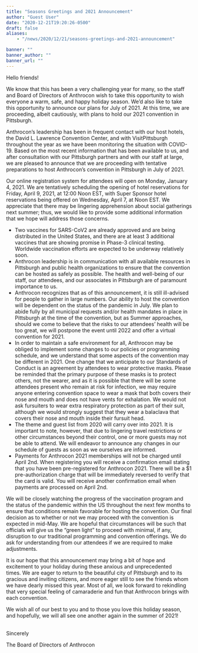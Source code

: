 ```yaml
---
title: "Seasons Greetings and 2021 Announcement"
author: "Guest User"
date: "2020-12-21T19:20:26-0500"
draft: false
aliases:
    - "/news/2020/12/21/seasons-greetings-and-2021-announcement"

banner: ""
banner_author: ""
banner_url: ""
---
```


Hello friends!

We know that this has been a very challenging year for many, so the staff and Board of Directors of Anthrocon wish to take this opportunity to wish everyone a warm, safe, and happy holiday season.&nbsp;We’d also like to take this opportunity to announce our plans for July of 2021.&nbsp;At this time, we are proceeding, albeit cautiously, with plans to hold our 2021 convention in Pittsburgh.

Anthrocon’s leadership has been in frequent contact with our host hotels, the David L. Lawrence Convention Center, and with VisitPittsburgh throughout the year as we have been monitoring the situation with COVID-19.&nbsp;Based on the most recent information that has been available to us, and after consultation with our Pittsburgh partners and with our staff at large, we are pleased to announce that we are proceeding with tentative preparations to host Anthrocon’s convention in Pittsburgh in July of 2021.

Our online registration system for attendees will open on Monday, January 4, 2021.&nbsp;We are tentatively scheduling the opening of hotel reservations for Friday, April 9, 2021, at 12:00 Noon EST, with Super Sponsor hotel reservations being offered on Wednesday, April 7, at Noon EST.&nbsp;We appreciate that there may be lingering apprehension about social gatherings next summer; thus, we would like to provide some additional information that we hope will address those concerns.

- Two vaccines for SARS-CoV2 are already approved and are being distributed in the United States, and there are at least 3 additional vaccines that are showing promise in Phase-3 clinical testing. Worldwide vaccination efforts are expected to be underway relatively soon.
- Anthrocon leadership is in communication with all available resources in Pittsburgh and public health organizations to ensure that the convention can be hosted as safely as possible. The health and well-being of our staff, our attendees, and our associates in Pittsburgh are of paramount importance to us.
- Anthrocon recognizes that as of this announcement, it is still ill-advised for people to gather in large numbers. Our ability to host the convention will be dependent on the status of the pandemic in July. We plan to abide fully by all municipal requests and/or health mandates in place in Pittsburgh at the time of the convention, but as Summer approaches, should we come to believe that the risks to our attendees’ health will be too great, we will postpone the event until 2022 and offer a virtual convention for 2021.
- In order to maintain a safe environment for all, Anthrocon may be obliged to implement some changes to our policies or programming schedule, and we understand that some aspects of the convention may be different in 2021. One change that we anticipate to our Standards of Conduct is an agreement by attendees to wear protective masks. Please be reminded that the primary purpose of these masks is to protect others, not the wearer, and as it is possible that there will be some attendees present who remain at risk for infection, we may require anyone entering convention space to wear a mask that both covers their nose and mouth and does not have vents for exhalation. We would not ask fursuiters to wear extra respiratory protection as part of their suit, although we would strongly suggest that they wear a balaclava that covers their nose and mouth inside their fursuit head.
- The theme and guest list from 2020 will carry over into 2021. It is important to note, however, that due to lingering travel restrictions or other circumstances beyond their control, one or more guests may not be able to attend. We will endeavor to announce any changes in our schedule of guests as soon as we ourselves are informed.
- Payments for Anthrocon 2021 memberships will not be charged until April 2nd. When registering you will receive a confirmation email stating that you have been pre-registered for Anthrocon 2021. There will be a $1 pre-authorization charge that will be immediately reversed to verify that the card is valid. You will receive another confirmation email when payments are processed on April 2nd.

We will be closely watching the progress of the vaccination program and the status of the pandemic within the US throughout the next few months to ensure that conditions remain favorable for hosting the convention.&nbsp;Our final decision as to whether or not we may proceed with the convention is expected in mid-May.&nbsp;We are hopeful that circumstances will be such that officials will give us the “green light” to proceed with minimal, if any, disruption to our traditional programming and convention offerings.&nbsp;We do ask for understanding from our attendees if we are required to make adjustments.

It is our hope that this announcement may bring a bit of hope and excitement to your holiday during these anxious and unprecedented times.&nbsp;We are eager to return to the beautiful city of Pittsburgh and to its gracious and inviting citizens, and more eager still to see the friends whom we have dearly missed this year.&nbsp;Most of all, we look forward to rekindling that very special feeling of camaraderie and fun that Anthrocon brings with each convention.

We wish all of our best to you and to those you love this holiday season, and hopefully, we will all see one another again in the summer of 2021!

<br>Sincerely

The Board of Directors of Anthrocon
